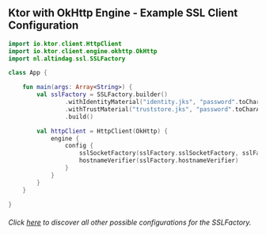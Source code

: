 ## Ktor with OkHttp Engine - Example SSL Client Configuration

```kotlin
import io.ktor.client.HttpClient
import io.ktor.client.engine.okhttp.OkHttp
import nl.altindag.ssl.SSLFactory

class App {

    fun main(args: Array<String>) {
        val sslFactory = SSLFactory.builder()
                .withIdentityMaterial("identity.jks", "password".toCharArray())
                .withTrustMaterial("truststore.jks", "password".toCharArray())
                .build()

        val httpClient = HttpClient(OkHttp) {
            engine {
                config {
                    sslSocketFactory(sslFactory.sslSocketFactory, sslFactory.trustManager.orElseThrow())
                    hostnameVerifier(sslFactory.hostnameVerifier)
                }
            }
        }
    }

}
```
###### Click [here](../usage.html) to discover all other possible configurations for the SSLFactory.